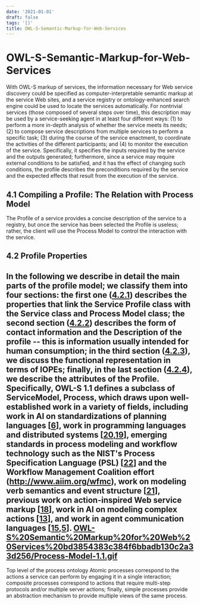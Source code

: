 ```yaml
---
date: '2021-01-01'
draft: false
tags: '[]'
title: OWL-S-Semantic-Markup-for-Web-Services
---
```


# OWL-S-Semantic-Markup-for-Web-Services

With OWL-S markup of services, the information necessary for Web service discovery could be specified as computer-interpretable semantic markup at the service Web sites, and a service registry or ontology-enhanced search engine could be used to locate the services automatically.
For nontrivial services (those composed of several steps over time), this description may be used by a service-seeking agent in at least four different ways: (1) to perform a more in-depth analysis of whether the service meets its needs; (2) to compose service descriptions from multiple services to perform a specific task; (3) during the course of the service enactment, to coordinate the activities of the different participants; and (4) to monitor the execution of the service.
Specifically, it specifies the inputs required by the service and the outputs generated; furthermore, since a service may require external conditions to be satisfied, and it has the effect of changing such conditions, the profile describes the preconditions required by the service and the expected effects that result from the execution of the service.
## 4.1 Compiling a Profile: The Relation with Process Model
The Profile of a service provides a concise description of the service to a registry, but once the service has been selected the Profile is useless; rather, the client will use the Process Model to control the interaction with the service.
## 4.2 Profile Properties
In the following we describe in detail the main parts of the profile model; we classify them into four sections: the first one ([4.2.1](https://www.w3.org/Submission/OWL-S/#ServiceProfile)) describes the properties that link the Service Profile class with the Service class and Process Model class; the second section ([4.2.2](https://www.w3.org/Submission/OWL-S/#Contacts)) describes the form of contact information and the Description of the profile -- this is information usually intended for human consumption; in the third section ([4.2.3](https://www.w3.org/Submission/OWL-S/#Functional)), we discuss the functional representation in terms of IOPEs; finally, in the last section ([4.2.4](https://www.w3.org/Submission/OWL-S/#Attributes)), we describe the attributes of the Profile.
Specifically, OWL-S 1.1 defines a subclass of ServiceModel, Process, which draws upon well-established work in a variety of fields, including work in AI on standardizations of planning languages [[6](https://www.w3.org/Submission/OWL-S/#PDDL)], work in programming languages and distributed systems [[20](https://www.w3.org/Submission/OWL-S/#Picalc),[19](https://www.w3.org/Submission/OWL-S/#Mes92)], emerging standards in process modeling and workflow technology such as the NIST's Process Specification Language (PSL) [[22](https://www.w3.org/Submission/OWL-S/#PSL)] and the Workflow Management Coalition effort (http://www.aiim.org/wfmc), work on modeling verb semantics and event structure [[21](https://www.w3.org/Submission/OWL-S/#Nara99)], previous work on action-inspired Web service markup [[18](https://www.w3.org/Submission/OWL-S/#McIlraith-al-IEEE)], work in AI on modeling complex actions [[13](https://www.w3.org/Submission/OWL-S/#lev97)], and work in agent communication languages [[15](https://www.w3.org/Submission/OWL-S/#Martin:OAA),[5](https://www.w3.org/Submission/OWL-S/#KQML)].
[OWL-S%20Semantic%20Markup%20for%20Web%20Services%20bd3854383c384f6bbadb130c2a33d256/Process-Model-1.1.gif](OWL-S%20Semantic%20Markup%20for%20Web%20Services%20bd3854383c384f6bbadb130c2a33d256/Process-Model-1.1.gif)
---
Top level of the process ontology
Atomic processes correspond to the actions a service can perform by engaging it in a single interaction; composite processes correspond to actions that require multi-step protocols and/or multiple server actions; finally, simple processes provide an abstraction mechanism to provide multiple views of the same process.
